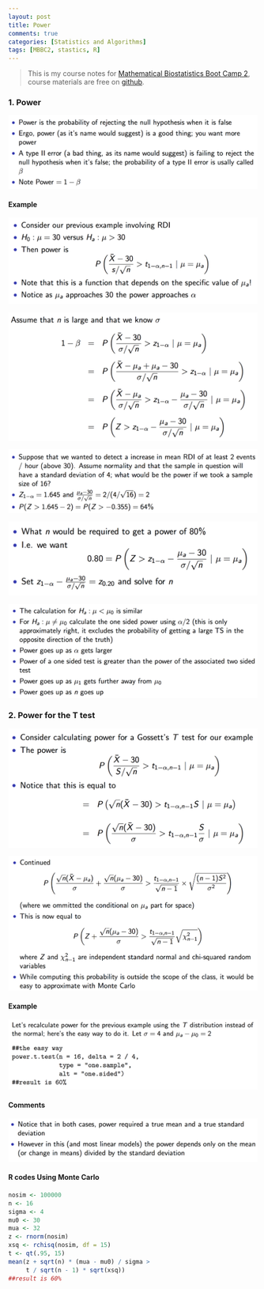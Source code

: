 ```yaml
---
layout: post
title: Power
comments: true
categories: [Statistics and Algorithms]
tags: [MBBC2, stastics, R]
---
```



>This is my course notes for [Mathematical Biostatistics Boot Camp 2](https://www.coursera.org/learn/biostatistics-2/home/welcome), course materials are free on [github](https://github.com/bcaffo/MathematicsBiostatisticsBootCamp2).


### 1. Power

![](/images/MBBC2_L2/1.png)



#### Example

![](/images/MBBC2_L2/2.png)

![](/images/MBBC2_L2/3.png)

![](/images/MBBC2_L2/4.png)

![](/images/MBBC2_L2/5.png)

![](/images/MBBC2_L2/6.png)


### 2. Power for the T test

![](/images/MBBC2_L2/7.png)

![](/images/MBBC2_L2/8.png)


#### Example

![](/images/MBBC2_L2/9.png)

#### Comments

![](/images/MBBC2_L2/10.png)


#### R codes Using Monte Carlo

```R
nosim <- 100000
n <- 16
sigma <- 4
mu0 <- 30
mua <- 32
z <- rnorm(nosim)
xsq <- rchisq(nosim, df = 15)
t <- qt(.95, 15)
mean(z + sqrt(n) * (mua - mu0) / sigma >
     t / sqrt(n - 1) * sqrt(xsq))
##result is 60%
```